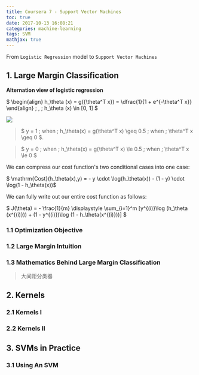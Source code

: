 ```yaml
---
title: Coursera 7 - Support Vector Machines
toc: true
date: 2017-10-13 16:08:21
categories: machine-learning
tags: SVM
mathjax: true
---
```


<script type="text/x-mathjax-config">
  MathJax.Hub.Config({
    extensions: ["tex2jax.js"],
    jax: ["input/TeX"],
    tex2jax: {
      inlineMath: [ ['$','$'], ['\\(','\\)'] ],
      displayMath: [ ['$$','$$']],
      processEscapes: true
    }
  });
</script>
<script type="text/javascript" src="https://cdn.mathjax.org/mathjax/latest/MathJax.js?config=TeX-AMS_HTML,http://myserver.com/MathJax/config/local/local.js">
</script>

From `Logistic Regression` model to `Support Vector Machines`

<!-- more -->

## 1. Large Margin Classification

**Alternation view of logistic regression**

$ \begin{align} h\_\theta (x) = g({\theta^T x}) = \dfrac{1}{1 + e^{-\theta^T x}} \end{align}  \; , \; h\_\theta (x) \in [0, 1] $ 

![][2]

> $ y = 1 \; when \; h_\theta(x) = g(\theta^T x) \geq 0.5 \; when \; \theta^T x \geq 0 $.   

> $ y = 0 \; when \; h_\theta(x) = g(\theta^T x) \le 0.5 \; when \; \theta^T x \le 0 $ 

We can compress our cost function's two conditional cases into one case:

$ \mathrm{Cost}(h\_\theta(x),y) = - y \cdot \log(h\_\theta(x)) - (1 - y) \cdot \log(1 - h\_\theta(x))$

We can fully write out our entire cost function as follows:

$
J(\theta) = - \frac{1}{m} \displaystyle \sum\_{i=1}^m [y^{(i)}\log (h\_\theta (x^{(i)})) + (1 - y^{(i)})\log (1 - h\_\theta(x^{(i)}))]
$

### 1.1 Optimization Objective

### 1.2 Large Margin Intuition

### 1.3 Mathematics Behind Large Margin Classification

> 大间距分类器

## 2. Kernels

### 2.1 Kernels I

### 2.2 Kernels II

## 3. SVMs in Practice

### 3.1 Using An SVM




[1]: /images/ml/ml-svm-01.png
[2]: /images/ml/ml-ng-w3-02.png



